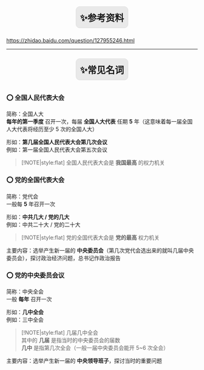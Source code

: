 <div class="container" style="text-align: center;">
    <div class="note">
        <span class="title1">✨参考资料</span> 
    </div>
</div>

https://zhidao.baidu.com/question/127955246.html  

---

<div class="container" style="text-align: center;">
    <div class="note">
        <span class="title1">✨常见名词</span> 
    </div>
</div>

### ⭕ 全国人民代表大会

简称：全国人大  
**每年的第一季度**</span> 召开一次，每届 **全国人大代表**</span> 任期 **5**</span> 年（这意味着每一届全国人大代表将经历至少 5 次的全国人大）  

形如：**第几届全国人民代表大会第几次会议**</span>  
例如：第一届全国人民代表大会第五次会议  

> [!NOTE|style:flat]
> 全国人民代表大会是 **我国最高**</span> 的权力机关  

### ⭕ 党的全国代表大会

简称：党代会  
一般每 **5**</span> 年召开一次  

形如：**中共几大 / 党的几大**</span>  
例如：中共二十大 / 党的二十大  

> [!NOTE|style:flat]
> 党的全国代表大会是 **党的最高**</span> 权力机关  

主要内容：选举产生新一届的 **中央委员会**</span>（第几次党代会选出来的就叫几届中央委员会），探讨政治经济问题，总书记作政治报告  

### ⭕ 党的中央委员会议

简称：中央全会  
一般 **每年**</span> 召开一次  

形如：**几中全会**</span>  
例如：三中全会  

> [!NOTE|style:flat]
> 几届几中全会  
> 其中的 **几届**</span> 是指当时的中央委员会的届数  
> **几中**</span> 是指第几次全会（一般一届中央委员会能开 5~6 次全会）  

主要内容：选举产生新一届的 **中央领导班子**</span>，探讨当时的重要问题  




<style>
    .note {
        background-color: #f9f9f9; 
        border: 1px solid #ddd; 
        padding: 10px; 
        border-radius: 10px; 
        display: inline-block; 
        font-weight: bold;
        margin: 10px 0px;
    }
    .note:hover {
        animation: gradient-in 0.5s forwards;
    }
    .note:not(:hover) {
        animation: gradient-out 0.5s forwards;
    }
    @keyframes gradient-in {
        0% {
            background-color: #f9f9f9;
        }
        20% {
            background-color: #f5f5f5;
        }
        100% {
            background-color: #e1e1e1;
        }
    }
    @keyframes gradient-out {
        0% {
            background-color: #e1e1e1;
        }
        80% {
            background-color: #f5f5f5;
        }
        100% {
            background-color: #f9f9f9;
        }
    }
    .title1 { 
        font-size: 24px; 
        /* color: #333;  */
    }
    .title2 { 
        font-size: 20px; 
        /* color: #555;  */
    }
    .title3 { 
        font-size: 16px; 
        /* color: #777;  */
    }
    /* .note:hover [class^="title"]{
        font-size: 30px;
        opacity: 0.6;
    } */
</style>